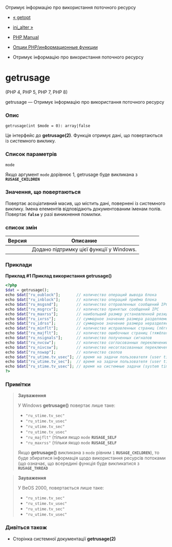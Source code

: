 Отримує інформацію про використання поточного ресурсу

-   [« getopt](function.getopt.html)
    
-   [ini\_alter »](function.ini-alter.html)
    
-   [PHP Manual](index.html)
    
-   [Опции PHP/информационные функции](ref.info.html)
    
-   Отримує інформацію про використання поточного ресурсу
    

# getrusage

(PHP 4, PHP 5, PHP 7, PHP 8)

getrusage — Отримує інформацію про використання поточного ресурсу

### Опис

```methodsynopsis
getrusage(int $mode = 0): array|false
```

Це інтерфейс до **getrusage(2)**. Функція отримує дані, що повертаються із системного виклику.

### Список параметрів

`mode`

Якщо аргумент `mode` дорівнює 1, getrusage буде викликана з **`RUSAGE_CHILDREN`**

### Значення, що повертаються

Повертає асоціативний масив, що містить дані, повернені із системного виклику. Імена елементів відповідають документованим іменам полів. Повертає **`false`** у разі виникнення помилки.

### список змін

| Версия | Описание |
| --- | --- |
|  | Додано підтримку цієї функції у Windows. |

### Приклади

**Приклад #1 Приклад використання **getrusage()****

```php
<?php
$dat = getrusage();
echo $dat["ru_oublock"];       // количество операций вывода блока
echo $dat["ru_inblock"];       // количество операций приёма блока
echo $dat["ru_msgsnd"];        // количество отправленных сообщений IPC
echo $dat["ru_msgrcv"];        // количество принятых сообщений IPC
echo $dat["ru_maxrss"];        // наибольший размер установленной резидентной памяти
echo $dat["ru_ixrss"];         // суммарное значение размера разделяемой памяти
echo $dat["ru_idrss"];         // суммарное значение размера неразделяемых данных
echo $dat["ru_minflt"];        // количество исправленных страниц (лёгкая ошибка страницы)
echo $dat["ru_majflt"];        // количество ошибочных страниц (тяжёлая ошибка страницы)
echo $dat["ru_nsignals"];      // количество полученных сигналов
echo $dat["ru_nvcsw"];         // количество согласованных переключений контекста
echo $dat["ru_nivcsw"];        // количество несогласованных переключений контекста
echo $dat["ru_nswap"];         // количество свопов
echo $dat["ru_utime.tv_usec"]; // время на задачи пользователя (user time) (микросекунды)
echo $dat["ru_utime.tv_sec"];  // время на задачи пользователя (user time) (секунды)
echo $dat["ru_stime.tv_usec"]; // время на системные задачи (system time) (микросекунды)
?>
```

### Примітки

> **Зауваження**
> 
> У Windows **getrusage()** повертає лише таке:
> 
> -   `"ru_stime.tv_sec"`
> -   `"ru_stime.tv_usec"`
> -   `"ru_utime.tv_sec"`
> -   `"ru_utime.tv_usec"`
> -   `"ru_majflt"` (тільки якщо `mode` **`RUSAGE_SELF`**
> -   `"ru_maxrss"` (тільки якщо `mode` **`RUSAGE_SELF`**
> 
> Якщо **getrusage()** викликана з `mode` рівним `1` **`RUSAGE_CHILDREN`**), то буде збиратися інформація щодо використання ресурсів потоками (що означає, що всередині функція буде викликатися з **`RUSAGE_THREAD`**

> **Зауваження**
> 
> У BeOS 2000, повертається лише таке:
> 
> -   `"ru_stime.tv_sec"`
> -   `"ru_stime.tv_usec"`
> -   `"ru_utime.tv_sec"`
> -   `"ru_utime.tv_usec"`

### Дивіться також

-   Сторінка системної документації **getrusage(2)**